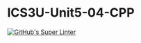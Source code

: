 # ICS3U-Unit5-04-CPP

[![GitHub's Super Linter](https://github.com/trent-hodgins-01/ICS3U-Unit5-04-CPP/workflows/GitHub's%20Super%20Linter/badge.svg)](https://github.com/trent-hodgins-01/ICS3U-Unit5-04-CPP/actions)
